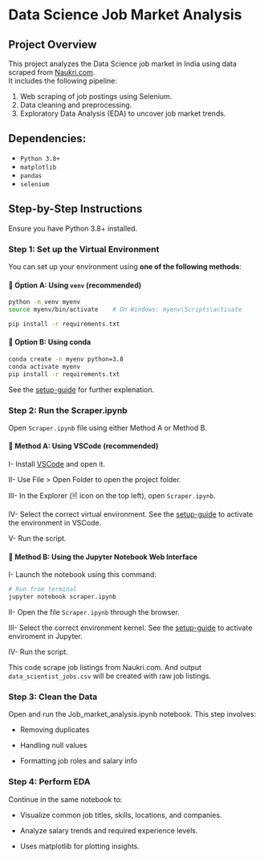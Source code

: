 # Data Science Job Market Analysis

## Project Overview

This project analyzes the Data Science job market in India using data scraped from [Naukri.com](https://www.naukri.com/).  
It includes the following pipeline:

1. Web scraping of job postings using Selenium.
2. Data cleaning and preprocessing.
3. Exploratory Data Analysis (EDA) to uncover job market trends.

## Dependencies:
- `Python 3.8+`
- `matplotlib`
- `pandas`
- `selenium`

## Step-by-Step Instructions
Ensure you have Python 3.8+ installed.

### Step 1: Set up the Virtual Environment
You can set up your environment using **one of the following methods**:

####   🔸 Option A: Using `venv` (recommended)

```bash
python -m venv myenv
source myenv/bin/activate    # On Windows: myenv\Scripts\activate

pip install -r requirements.txt
```

####   🔹 Option B: Using conda

```bash
conda create -n myenv python=3.8
conda activate myenv
pip install -r requirements.txt
```
See the <a href="EnvSetupGuide.pdf" target="_blank">setup-guide</a> for further explenation.

### Step 2: Run the Scraper.ipynb
Open `Scraper.ipynb` file using either Method A or Method B.

####   🔸 Method A: Using VSCode (recommended)

  I- Install [VSCode](https://code.visualstudio.com/download) and open it.

  II- Use File > Open Folder to open the project folder.

  III- In the Explorer (🗎 icon on the top left), open `Scraper.ipynb`.

  IV- Select the correct virtual environment. See the <a href="EnvSetupGuide.pdf" target="_blank">setup-guide</a> to activate the environment in VSCode.
  
  V- Run the script.

####   🔹 Method B: Using the Jupyter Notebook Web Interface

  I- Launch the notebook using this command:

```bash
# Run from terminal
jupyter notebook scraper.ipynb
```
  II- Open the file `Scraper.ipynb` through the browser.

  III- Select the correct environment kernel. See the <a href="EnvSetupGuide.pdf" target="_blank">setup-guide</a> to activate enviroment in Jupyter.

  IV- Run the script.

This code scrape job listings from Naukri.com. And output `data_scientist_jobs.csv` will be created with raw job listings.

### Step 3: Clean the Data
Open and run the Job_market_analysis.ipynb notebook. This step involves:

  - Removing duplicates

  - Handling null values

  - Formatting job roles and salary info

### Step 4: Perform EDA
Continue in the same notebook to:

  - Visualize common job titles, skills, locations, and companies.

  - Analyze salary trends and required experience levels.

  - Uses matplotlib for plotting insights.